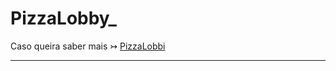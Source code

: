 # PizzaLobby_

Caso queira saber mais ↣ [PizzaLobbi](https://henrique-estrela.github.io/PizzaLobby_/)
******
